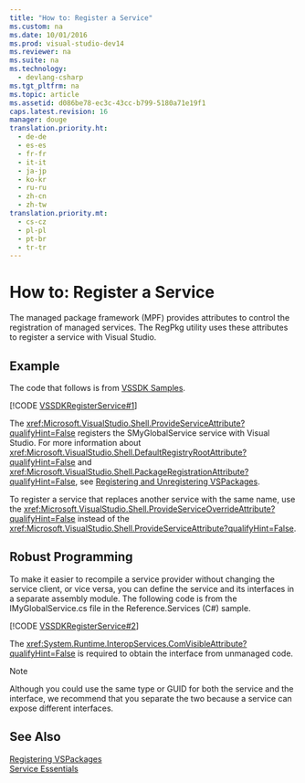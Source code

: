 ```yaml
---
title: "How to: Register a Service"
ms.custom: na
ms.date: 10/01/2016
ms.prod: visual-studio-dev14
ms.reviewer: na
ms.suite: na
ms.technology: 
  - devlang-csharp
ms.tgt_pltfrm: na
ms.topic: article
ms.assetid: d086be78-ec3c-43cc-b799-5180a71e19f1
caps.latest.revision: 16
manager: douge
translation.priority.ht: 
  - de-de
  - es-es
  - fr-fr
  - it-it
  - ja-jp
  - ko-kr
  - ru-ru
  - zh-cn
  - zh-tw
translation.priority.mt: 
  - cs-cz
  - pl-pl
  - pt-br
  - tr-tr
---
```

# How to: Register a Service
The managed package framework (MPF) provides attributes to control the registration of managed services. The RegPkg utility uses these attributes to register a service with Visual Studio.  
  
## Example  
 The code that follows is from [VSSDK Samples](../VS_not_in_toc/VSSDK-Samples.md).  
  
 [!CODE [VSSDKRegisterService#1](../CodeSnippet/VS_Snippets_VSSDK/vssdkregisterservice#1)]  
  
 The <xref:Microsoft.VisualStudio.Shell.ProvideServiceAttribute?qualifyHint=False> registers the SMyGlobalService service with Visual Studio. For more information about <xref:Microsoft.VisualStudio.Shell.DefaultRegistryRootAttribute?qualifyHint=False> and <xref:Microsoft.VisualStudio.Shell.PackageRegistrationAttribute?qualifyHint=False>, see [Registering and Unregistering VSPackages](../Topic/Registering%20and%20Unregistering%20VSPackages.md).  
  
 To register a service that replaces another service with the same name, use the <xref:Microsoft.VisualStudio.Shell.ProvideServiceOverrideAttribute?qualifyHint=False> instead of the <xref:Microsoft.VisualStudio.Shell.ProvideServiceAttribute?qualifyHint=False>.  
  
## Robust Programming  
 To make it easier to recompile a service provider without changing the service client, or vice versa, you can define the service and its interfaces in a separate assembly module. The following code is from the IMyGlobalService.cs file in the Reference.Services (C#) sample.  
  
 [!CODE [VSSDKRegisterService#2](../CodeSnippet/VS_Snippets_VSSDK/vssdkregisterservice#2)]  
  
 The <xref:System.Runtime.InteropServices.ComVisibleAttribute?qualifyHint=False> is required to obtain the interface from unmanaged code.  
  
> [!NOTE]
>  Although you could use the same type or GUID for both the service and the interface, we recommend that you separate the two because a service can expose different interfaces.  
  
## See Also  
 [Registering VSPackages](assetId:///31e6050f-1457-4849-944a-a3c36b76f3dd)   
 [Service Essentials](../Topic/Service%20Essentials.md)
